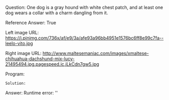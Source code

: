 Question: One dog is a gray hound with white chest patch, and at least one dog wears a collar with a charm dangling from it.

Reference Answer: True

Left image URL: https://i.pinimg.com/736x/af/e9/3a/afe93a96bb4951e1576bc6ff8e99c7fa--leelo-vito.jpg

Right image URL: http://www.maltesemaniac.com/images/xmaltese-chihuahua-dachshund-mix-lucy-21495494.jpg.pagespeed.ic.jLkCdn7gw5.jpg

Program:

```
Solution:
```
Answer: Runtime error: ''

